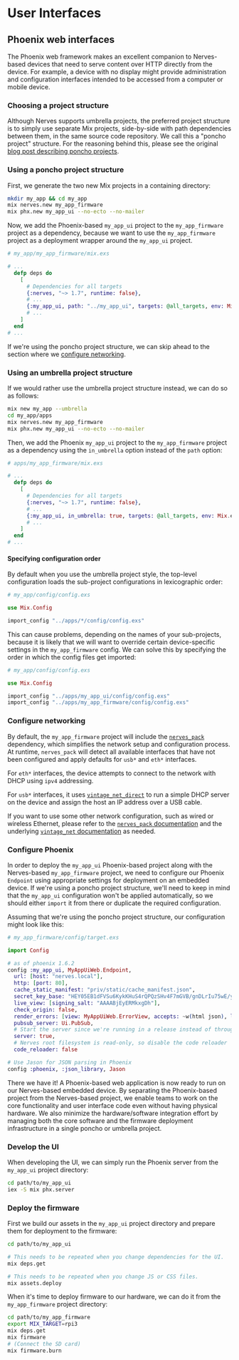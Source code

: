 # User Interfaces

## Phoenix web interfaces

The Phoenix web framework makes an excellent companion to Nerves-based devices
that need to serve content over HTTP directly from the device. For example, a
device with no display might provide administration and configuration
interfaces intended to be accessed from a computer or mobile device.

### Choosing a project structure

Although Nerves supports umbrella projects, the preferred project structure is
to simply use separate Mix projects, side-by-side with path dependencies
between them, in the same source code repository. We call this a "poncho
project" structure. For the reasoning behind this, please see the original
[blog post describing poncho projects].

[blog post describing poncho projects]: https://embedded-elixir.com/post/2017-05-19-poncho-projects/

### Using a poncho project structure

First, we generate the two new Mix projects in a containing directory:

```bash
mkdir my_app && cd my_app
mix nerves.new my_app_firmware
mix phx.new my_app_ui --no-ecto --no-mailer
```

Now, we add the Phoenix-based `my_app_ui` project to the `my_app_firmware`
project as a dependency, because we want to use the `my_app_firmware` project
as a deployment wrapper around the `my_app_ui` project.

```elixir
# my_app/my_app_firmware/mix.exs

# ...
  defp deps do
    [
      # Dependencies for all targets
      {:nerves, "~> 1.7", runtime: false},
      # ...
      {:my_app_ui, path: "../my_app_ui", targets: @all_targets, env: Mix.env()},
      # ...
    ]
  end
# ...
```

If we're using the poncho project structure, we can skip ahead to the section
where we [configure networking](#configure-networking).

### Using an umbrella project structure

If we would rather use the umbrella project structure instead, we can do so as follows:

```bash
mix new my_app --umbrella
cd my_app/apps
mix nerves.new my_app_firmware
mix phx.new my_app_ui --no-ecto --no-mailer
```

Then, we add the Phoenix `my_app_ui` project to the `my_app_firmware` project
as a dependency using the `in_umbrella` option instead of the `path` option:

```elixir
# apps/my_app_firmware/mix.exs

# ...
  defp deps do
    [
      # Dependencies for all targets
      {:nerves, "~> 1.7", runtime: false},
      # ...
      {:my_app_ui, in_umbrella: true, targets: @all_targets, env: Mix.env()},
      # ...
    ]
  end
# ...
```
#### Specifying configuration order

By default when you use the umbrella project style, the top-level configuration
loads the sub-project configurations in lexicographic order:

```elixir
# my_app/config/config.exs

use Mix.Config

import_config "../apps/*/config/config.exs"
```

This can cause problems, depending on the names of your sub-projects, because
it is likely that we will want to override certain device-specific settings in
the `my_app_firmware` config. We can solve this by specifying the order in
which the config files get imported:

```elixir
# my_app/config/config.exs

use Mix.Config

import_config "../apps/my_app_ui/config/config.exs"
import_config "../apps/my_app_firmware/config/config.exs"
```

### Configure networking

By default, the `my_app_firmware` project will include the [`nerves_pack`]
dependency, which simplifies the network setup and configuration process. At
runtime, `nerves_pack` will detect all available interfaces that have not been
configured and apply defaults for `usb*` and `eth*` interfaces.

For `eth*` interfaces, the device attempts to connect to the network
with DHCP using `ipv4` addressing.

For `usb*` interfaces, it uses [`vintage_net_direct`](https://hexdocs.pm/vintage_net_direct/VintageNetDirect.html) to run a simple DHCP server
on the device and assign the host an IP address over a USB cable.

If you want to use some other network configuration, such as wired or wireless
Ethernet, please refer to the [`nerves_pack` documentation](https://hexdocs.pm/nerves_pack/readme.html) and the
underlying [`vintage_net` documentation](https://hexdocs.pm/vintage_net/VintageNet.html) as needed.

[`nerves_pack`]: https://hexdocs.pm/nerves_pack
[`VintageNetWifi`]: https://hexdocs.pm/vintage_net_wifi
[`VintageNetEthernet`]: https://hexdocs.pm/vintage_net_ethernet
[`VintageNetDirect`]: https://hexdocs.pm/vintage_net_direct
[`VintageNetMobile`]: https://hexdocs.pm/vintage_net_mobile

### Configure Phoenix

In order to deploy the `my_app_ui` Phoenix-based project along with the
Nerves-based `my_app_firmware` project, we need to configure our Phoenix
`Endpoint` using appropriate settings for deployment on an embedded device. If
we're using a poncho project structure, we'll need to keep in mind that the
`my_app_ui` configuration won't be applied automatically, so we should either
`import` it from there or duplicate the required configuration.

Assuming that we're using the poncho project structure, our configuration might
look like this:

```elixir
# my_app_firmware/config/target.exs

import Config

# as of phoenix 1.6.2
config :my_app_ui, MyAppUiWeb.Endpoint,
  url: [host: "nerves.local"],
  http: [port: 80],
  cache_static_manifest: "priv/static/cache_manifest.json",
  secret_key_base: "HEY05EB1dFVSu6KykKHuS4rQPQzSHv4F7mGVB/gnDLrIu75wE/ytBXy2TaL3A6RA",
  live_view: [signing_salt: "AAAABjEyERMkxgDh"],
  check_origin: false,
  render_errors: [view: MyAppUiWeb.ErrorView, accepts: ~w(html json), layout: false],
  pubsub_server: Ui.PubSub,
  # Start the server since we're running in a release instead of through `mix`
  server: true,
  # Nerves root filesystem is read-only, so disable the code reloader
  code_reloader: false

# Use Jason for JSON parsing in Phoenix
config :phoenix, :json_library, Jason
```

There we have it! A Phoenix-based web application is now ready to run on our
Nerves-based embedded device. By separating the Phoenix-based project from the
Nerves-based project, we enable teams to work on the core functionality and
user interface code even without having physical hardware. We also minimize the
hardware/software integration effort by managing both the core software and the
firmware deployment infrastructure in a single poncho or umbrella project.

### Develop the UI

When developing the UI, we can simply run the Phoenix server from the
`my_app_ui` project directory:

```bash
cd path/to/my_app_ui
iex -S mix phx.server
```

### Deploy the firmware

First we build our assets in the `my_app_ui` project directory and prepare them for deployment to the firmware:

```bash
cd path/to/my_app_ui

# This needs to be repeated when you change dependencies for the UI.
mix deps.get

# This needs to be repeated when you change JS or CSS files.
mix assets.deploy
```

When it's time to deploy firmware to our hardware, we can do it from the `my_app_firmware` project directory:

```bash
cd path/to/my_app_firmware
export MIX_TARGET=rpi3
mix deps.get
mix firmware
# (Connect the SD card)
mix firmware.burn
```
